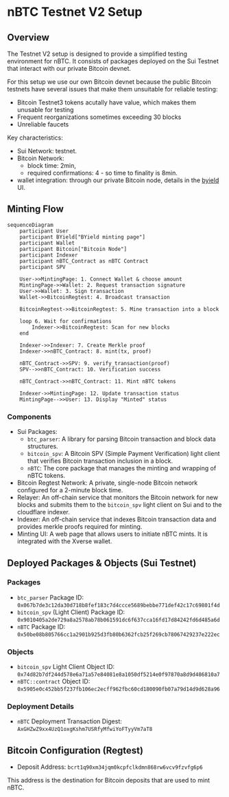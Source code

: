 # nBTC Testnet V2 Setup

## Overview

The Testnet V2 setup is designed to provide a simplified testing environment for nBTC. It consists of packages deployed on the Sui Testnet that interact with our private Bitcoin devnet.

For this setup we use our own Bitcoin devnet because the public Bitcoin testnets have several issues that make them unsuitable for reliable testing:

- Bitcoin Testnet3 tokens acutally have value, which makes them unusable for testing
- Frequent reorganizations sometimes exceeding 30 blocks
- Unreliable faucets

Key characteristics:

- Sui Network: testnet.
- Bitcoin Network:
  - block time: 2min,
  - required confirmations: 4 - so time to finality is 8min.
- wallet integration: through our private Bitcoin node, details in the [byield](https://byield.gonative.cc/) UI.

## Minting Flow

```mermaid
sequenceDiagram
    participant User
    participant BYield["BYield minting page"]
    participant Wallet
    participant Bitcoin["Bitcoin Node"]
    participant Indexer
    participant nBTC_Contract as nBTC Contract
    participant SPV

    User->>MintingPage: 1. Connect Wallet & choose amount
    MintingPage->>Wallet: 2. Request transaction signature
    User->>Wallet: 3. Sign transaction
    Wallet->>BitcoinRegtest: 4. Broadcast transaction

    BitcoinRegtest->>BitcoinRegtest: 5. Mine transaction into a block

    loop 6. Wait for confirmations
        Indexer->>BitcoinRegtest: Scan for new blocks
    end

    Indexer->>Indexer: 7. Create Merkle proof
    Indexer->>nBTC_Contract: 8. mint(tx, proof)

    nBTC_Contract->>SPV: 9. verify_transaction(proof)
    SPV-->>nBTC_Contract: 10. Verification success

    nBTC_Contract->>nBTC_Contract: 11. Mint nBTC tokens

    Indexer->>MintingPage: 12. Update transaction status
    MintingPage-->>User: 13. Display "Minted" status
```

### Components

- Sui Packages:
  - `btc_parser`: A library for parsing Bitcoin transaction and block data structures.
  - `bitcoin_spv`: A Bitcoin SPV (Simple Payment Verification) light client that verifies Bitcoin transaction inclusion in a block.
  - `nBTC`: The core package that manages the minting and wrapping of nBTC tokens.
- Bitcoin Regtest Network: A private, single-node Bitcoin network configured for a 2-minute block time.
- Relayer: An off-chain service that monitors the Bitcoin network for new blocks and submits them to the `bitcoin_spv` light client on Sui and to the cloudflare indexer.
- Indexer: An off-chain service that indexes Bitcoin transaction data and provides merkle proofs required for minting.
- Minting UI: A web page that allows users to initiate nBTC mints. It is integrated with the Xverse wallet.

## Deployed Packages & Objects (Sui Testnet)

### Packages

- `btc_parser` Package ID: `0x067b7de3c12da30d718b8fef183c7d4ccce5689bebbe771def42c17c69801f4d`
- `bitcoin_spv` (Light Client) Package ID: `0x9010405a2de729a8a2578ab78b061591dc6f637cca16fd17d84242fd6d485a6d`
- `nBTC` Package ID: `0x50be08b805766cc1a2901b925d3fb80b6362fcb25f269cb78067429237e222ec`

### Objects

- `bitcoin_spv` Light Client Object ID: `0x74d82b7df244d578e6a71a57e84081e8a1050df5214e0f97870a8d9d486810a7`
- `nBTC::contract` Object ID: `0x5905e0c452bb5f237fb106ec2ecff962fbc60cd180090fb07a79d14d9d628a96`

### Deployment Details

- `nBTC` Deployment Transaction Digest: `AxGHZwZ9xx4UzQ1oxgKshm7USRfyMfwiYoFTyyVm7aT8`

## Bitcoin Configuration (Regtest)

- Deposit Address: `bcrt1q90xm34jqm0kcpfclkdmn868rw6vcv9fzvfg6p6`

This address is the destination for Bitcoin deposits that are used to mint nBTC.
